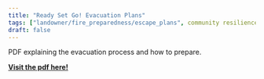 ```yaml
---
title: "Ready Set Go! Evacuation Plans"
tags: ["landowner/fire_preparedness/escape_plans", community resilience]
draft: false
---
```


PDF explaining the evacuation process and how to prepare. 

[**Visit the pdf here!**](https://gacc.nifc.gov/gbcc/dispatch/ut-cdc/prevention/doc/ready_set_go.pdf)

